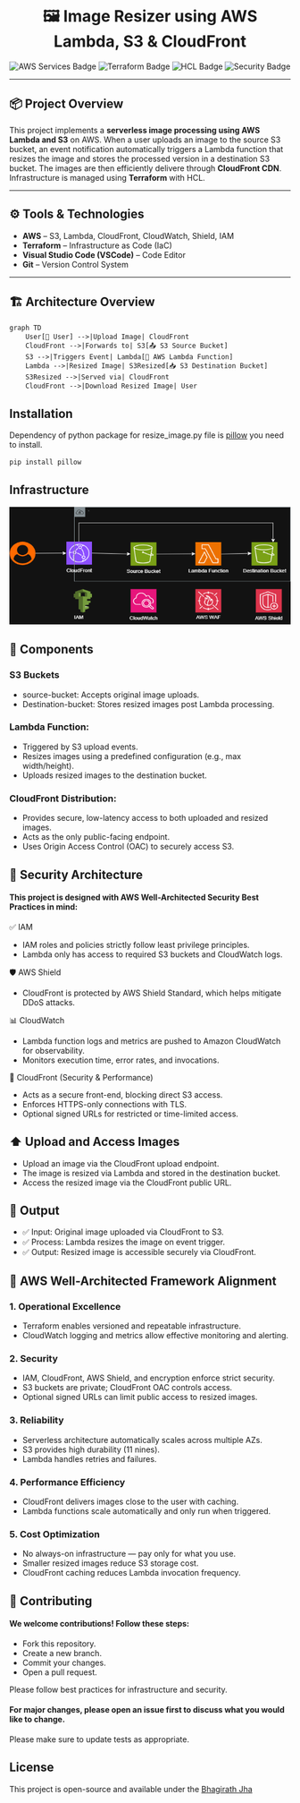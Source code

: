 <h1 align="center">🖼️ Image Resizer using AWS Lambda, S3 & CloudFront</h1>

<p align="center">
  <img src="https://img.shields.io/badge/AWS-Lambda%2C%20S3%2C%20CloudFront-orange" alt="AWS Services Badge"/>
  <img src="https://img.shields.io/badge/IaC-Terraform-623CE4" alt="Terraform Badge"/>
  <img src="https://img.shields.io/badge/Language-HCL-blue" alt="HCL Badge"/>
  <img src="https://img.shields.io/badge/Security-CloudWatch%20%7C%20Shield%20%7C%20IAM-green" alt="Security Badge"/>
</p>

---

## 📦 Project Overview

This project implements a **serverless image processing using AWS Lambda and S3** on AWS. When a user uploads an image to the source S3 bucket, an event notification automatically triggers a Lambda function that resizes the image and stores the processed version in a destination S3 bucket. The images are then efficiently delivere through **CloudFront CDN**. Infrastructure is managed using **Terraform** with HCL.

---

## ⚙️ Tools & Technologies

- **AWS** – S3, Lambda, CloudFront, CloudWatch, Shield, IAM
- **Terraform** – Infrastructure as Code (IaC)
- **Visual Studio Code (VSCode)** – Code Editor
- **Git** – Version Control System

---

## 🏗️ Architecture Overview

```mermaid
graph TD
    User[👤 User] -->|Upload Image| CloudFront
    CloudFront -->|Forwards to| S3[📤 S3 Source Bucket]
    S3 -->|Triggers Event| Lambda[🧠 AWS Lambda Function]
    Lambda -->|Resized Image| S3Resized[📥 S3 Destination Bucket]
    S3Resized -->|Served via| CloudFront
    CloudFront -->|Download Resized Image| User
```
## Installation

Dependency of python package for resize_image.py file is [pillow](https://pypi.org/project/pillow/) you need to install.

```bash
pip install pillow
```

## Infrastructure

<p align="center">
  <img src="https://github.com/BhagirathJha/Serverless-Image-Processing-with-AWS-Lambda-and-S3/blob/main/S3_Lambda.png" height="210" width="1360">
</p>

## 📁 Components

### S3 Buckets
- source-bucket: Accepts original image uploads.
- Destination-bucket: Stores resized images post Lambda processing.

### Lambda Function:
- Triggered by S3 upload events.
- Resizes images using a predefined configuration (e.g., max width/height).
- Uploads resized images to the destination bucket.

### CloudFront Distribution:
- Provides secure, low-latency access to both uploaded and resized images.
- Acts as the only public-facing endpoint.
- Uses Origin Access Control (OAC) to securely access S3.

## 🔐 Security Architecture
#### This project is designed with AWS Well-Architected Security Best Practices in mind:

✅ IAM
- IAM roles and policies strictly follow least privilege principles.
- Lambda only has access to required S3 buckets and CloudWatch logs.

🛡️ AWS Shield
- CloudFront is protected by AWS Shield Standard, which helps mitigate DDoS attacks.

📊 CloudWatch
- Lambda function logs and metrics are pushed to Amazon CloudWatch for observability.
- Monitors execution time, error rates, and invocations.

🔐 CloudFront (Security & Performance)
- Acts as a secure front-end, blocking direct S3 access.
- Enforces HTTPS-only connections with TLS.
- Optional signed URLs for restricted or time-limited access.

## ⬆️ Upload and Access Images

- Upload an image via the CloudFront upload endpoint.
- The image is resized via Lambda and stored in the destination bucket.
- Access the resized image via the CloudFront public URL.

## 🎯 Output
- ✅ Input: Original image uploaded via CloudFront to S3.
- ✅ Process: Lambda resizes the image on event trigger.
- ✅ Output: Resized image is accessible securely via CloudFront.

## 🧱 AWS Well-Architected Framework Alignment

### 1. Operational Excellence
- Terraform enables versioned and repeatable infrastructure.
- CloudWatch logging and metrics allow effective monitoring and alerting.

### 2. Security
- IAM, CloudFront, AWS Shield, and encryption enforce strict security.
- S3 buckets are private; CloudFront OAC controls access.
- Optional signed URLs can limit public access to resized images.

### 3. Reliability
- Serverless architecture automatically scales across multiple AZs.
- S3 provides high durability (11 nines).
- Lambda handles retries and failures.

### 4. Performance Efficiency
- CloudFront delivers images close to the user with caching.
- Lambda functions scale automatically and only run when triggered.

### 5. Cost Optimization
- No always-on infrastructure — pay only for what you use.
- Smaller resized images reduce S3 storage cost.
- CloudFront caching reduces Lambda invocation frequency.

## 🤝 Contributing

#### We welcome contributions! Follow these steps:

- Fork this repository.
- Create a new branch.
- Commit your changes.
- Open a pull request.

Please follow best practices for infrastructure and security.
#### For major changes, please open an issue first to discuss what you would like to change.
Please make sure to update tests as appropriate.

## License

This project is open-source and available under the [Bhagirath Jha](https://github.com/BhagirathJha)
